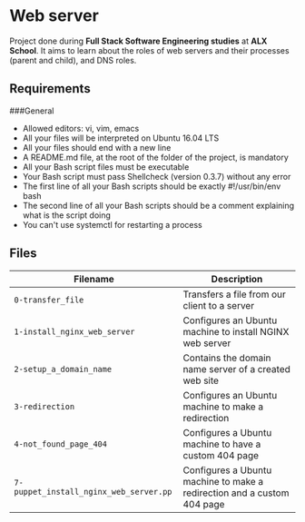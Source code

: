 # Web server
Project done during **Full Stack Software Engineering studies** at **ALX School**. It aims to learn about the roles of web servers and their processes (parent and child), and DNS roles.

## Requirements
###General
* Allowed editors: vi, vim, emacs
* All your files will be interpreted on Ubuntu 16.04 LTS
* All your files should end with a new line
* A README.md file, at the root of the folder of the project, is mandatory
* All your Bash script files must be executable
* Your Bash script must pass Shellcheck (version 0.3.7) without any error
* The first line of all your Bash scripts should be exactly #!/usr/bin/env bash
* The second line of all your Bash scripts should be a comment explaining what is the script doing
* You can't use systemctl for restarting a process

## Files

Filename | Description
--- | ---
`0-transfer_file` | Transfers a file from our client to a server
`1-install_nginx_web_server` | Configures an Ubuntu machine to install NGINX web server
`2-setup_a_domain_name` | Contains the domain name server of a created web site
`3-redirection` | Configures an Ubuntu machine to make a redirection
`4-not_found_page_404` | Configures a Ubuntu machine to have a custom 404 page
`7-puppet_install_nginx_web_server.pp` | Configures a Ubuntu machine to make a redirection and a custom 404 page
